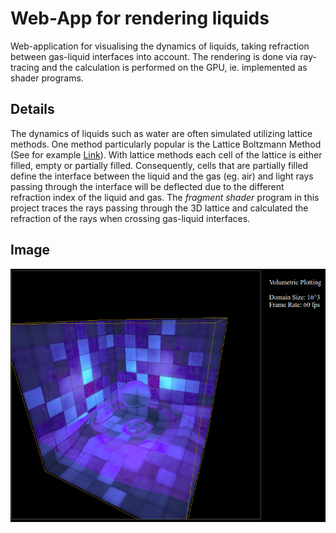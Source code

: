 # Web-App for rendering liquids

Web-application for visualising the dynamics of liquids, taking
refraction between gas-liquid interfaces into account. The
rendering is done via ray-tracing and the calculation
is performed on the GPU, ie. implemented as shader programs.

## Details

The dynamics of liquids such as water are often simulated utilizing
lattice methods. One method particularly popular is the Lattice Boltzmann
Method (See for example [Link](https://www10.cs.fau.de/publications/papers/2004/Thuerey_VMV04.pdf)).
With lattice methods each cell of the lattice is either filled, empty or partially
filled. Consequently, cells that are partially filled define the interface
between the liquid and the gas (eg. air) and light rays passing through
the interface will be deflected due to the different refraction index of the
liquid and gas.
The *fragment shader* program in this project traces the rays passing
through the 3D lattice and calculated the refraction of the rays when
crossing gas-liquid interfaces.



## Image
<img src = './Images/screenshot_01.png' >
